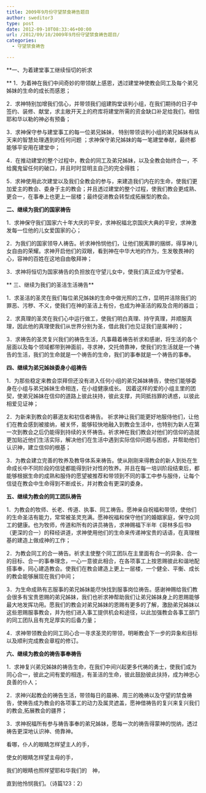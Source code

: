 ```yaml
---
title: 2009年9月份守望禁食祷告题目
author: sweditor3
type: post
date: 2012-09-10T08:33:46+00:00
url: /2012/09/10/2009年9月份守望禁食祷告题目/
categories:
  - 守望禁食祷告

---
```

**一、为着建堂事工继续恒切的祈求
  
** 1．为着神在我们中间奇妙的带领献上感恩，透过建堂神使教会同工及每个弟兄姊妹的生命的成长而感恩；
  
2．求神特别加增我们信心，并带领我们组建购堂谈判小组，在我们期待的日子中签约、装修、献堂，求主敞开天上的府库将建堂所需的资金缺口补足给我们，相信耶和华以勒的神必有预备；
  
3．求神保守参与建堂事工的每一位弟兄姊妹， 特别带领谈判小组的弟兄姊妹有从天来的智慧处理遇到的任何问题 ；求神保守弟兄姊妹的每一笔建堂奉献，最终都能够平安用在建堂中；
  
4．在推动建堂的整个过程中，教会的同工及弟兄姊妹，以及全教会始终合一，不给魔鬼留任何的破口，并且时时显明主自己的完全得胜；
  
5．求神使用此次建堂以及我们全教会的参与，来建造我们内在的生命，使我们更加爱主的教会、委身于主的教会；并且透过建堂的整个过程，使我们教会更成熟、更合一，在事奉上也更上一层楼；最终促进教会转型成拓展型的教会。
  
**二、继续为我们的国家祷告**
  
1．求神保守我们国家六十年大庆的平安，求神祝福北京国庆大典的平安，求神激发每一位他的儿女爱国家的心；
  
2．为我们的国家领导人祷告。祈求神怜悯他们，让他们脱离罪的捆绑，得享神儿女自由的荣耀。求神开启他们的双眼，看到神在中华大地的作为，生发敬畏神的心，容神的百姓在这地自由敬拜神；
  
3．求神将恒切为国家祷告的负担放在守望儿女中，使我们真正成为守望者。
  
** 三、继续为我们的圣洁生活祷告**
  
1．求圣洁的圣灵在我们每位弟兄姊妹的生命中做光照的工作，显明并洁除我们的罪恶、污秽、不义，使我们在神的圣洁上有份，也成为神圣洁的殿及合用的器皿；
  
2．求真理的圣灵在我们心中运行做工，使我们明白真理、持守真理，并顺服真理，因此他的真理使我们从世界分别为圣，借此我们也见证我们是属神的；
  
3．求祷告的圣灵复兴我们的祷告生活，凡事藉着祷告祈求和感谢，将生活的各个层面以及每个领域都带到神面前，寻求神，交托倚靠神，使我们的生活就是一个祷告的生活，我们的生命就是一个祷告的生命，我们的事奉就是一个祷告的事奉。
  
**四、继续为弟兄姊妹委身小组祷告**
  
1．为那些稳定来教会崇拜但还没有进入任何小组的弟兄姊妹祷告，使他们能够委身在小组与弟兄姊妹生命相连，在小组健康成长。 因着这样的爱的小组主里的团契，使弟兄姊妹在信仰的道路上彼此扶持，彼此支撑，共同抵挡罪的诱惑，以彼此相爱见证神；
  
2．为新来到教会的慕道友和初信者祷告。 祈求神让我们能更好地服侍他们，让他们在教会感到被接纳，被关怀，能够较快地融入到教会生活中，也特别为新人在第一次到教会之后仍能得到持续的关怀祷告。祈求神在我们教会对他们的信仰的造就更加贴近他们生活实际，解决他们在生活中遇到实际信仰问题与困惑，并帮助他们认识神，建立信仰的根基；
  
3．为教会建立完善的牧养及教导体系来祷告。使从刚刚来得教会的新人到处在生命成长中不同阶段的信徒都能得到针对性的牧养。并且在每一培训阶段结束后，都能够根据生命的成熟和服侍的愿望被推荐和带领到不同的事工中参与服侍，让每个信徒在教会中生命得到不断成长，并对教会有更深的委身。
  
**五、继续为教会的同工团队祷告**
  
1．为教会的牧师、长老、传道、执事、同工祷告。愿神亲自祝福和带领，使他们的生命圣洁有能力，常常被圣灵充满。愿神祝福和保守他们的婚姻家庭，保守众同工的健康。也为牧师，传道和所有的讲员祷告，求神赐福下半年《哥林多后书》（更深的合一）的释经讲道，求神使用他们的生命来传递神宝贵的话语，在真理根基的建造上做成神的工作；
  
2．为教会同工的合一祷告。祈求主使整个同工团队在主里面有合一的异象、合一的目标、合一的事奉理念，一心一意彼此相合，在各项事工上按恩赐彼此和谐地配搭事奉，同心建造教会。使我们在教会建造上更上一层楼，一个健全、平衡、成长的教会能够展现在我们中间；
  
3．为生命成熟有志服事的弟兄姊妹能尽快找到服事岗位祷告。感谢神赐给我们教会很多有宝贵恩赐的弟兄姊妹，我们也祈求神帮助我们让弟兄姊妹身上的恩赐能够最大地发挥功用。愿我们的教会对弟兄姊妹的恩赐有更多的了解，激励弟兄姊妹以这些恩赐服事教会，并为他们进入事工提供机会和途径，以此加强教会各事工部门的同工团队且有充足厚实的后备力量；
  
4．求神带领教会的同工同心合一寻求圣灵的带领，明晰教会下一步的异象和目标以及顺利完成教会章程的修订。
  
**六、继续为教会的祷告事奉祷告**
  
1．求神复兴弟兄姊妹的祷告生命，在我们中间兴起更多代祷的勇士，使我们成为同心合一，彼此之间有爱的相连，有圣洁的生命，彼此鼓励彼此扶持，成为神忠心良善的仆人；
  
2．求神兴起教会的祷告生活，带领每日的晨祷、周三的晚祷以及守望的禁食祷告，使祷告成为教会的各项事工的动力及属灵遮盖，愿神借祷告的复兴来复兴我们的教会,拓展教会的疆界；
  
3．求神祝福所有参与祷告事奉的弟兄姊妹，愿每一次的祷告得蒙神的悦纳，透过祷告更深地认识神、倚靠神。
  
看哪，仆人的眼睛怎样望主人的手，
  
使女的眼睛怎样望主母的手，
  
我们的眼睛也照样望耶和华我们的　神，
  
直到他怜悯我们。（诗篇123：2）